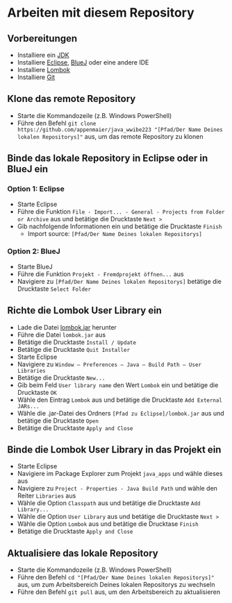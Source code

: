 # Arbeiten mit diesem Repository

## Vorbereitungen

- Installiere ein [JDK](https://www.oracle.com/java/technologies/downloads/#jdk21-windows)
- Installiere [Eclipse](https://www.eclipse.org/), [BlueJ](https://www.bluej.org/index.html) oder eine andere IDE
- Installiere [Lombok](https://projectlombok.org/)
- Installiere [Git](https://git-scm.com/downloads)

## Klone das remote Repository

- Starte die Kommandozeile (z.B. Windows PowerShell)
- Führe den Befehl `git clone https://github.com/appenmaier/java_wwibe223 "[Pfad/Der Name Deines lokalen Repositorys]"` aus, um das remote Repository zu klonen

## Binde das lokale Repository in Eclipse oder in BlueJ ein

### Option 1: Eclipse

- Starte Eclipse
- Führe die Funktion `File - Import... - General - Projects from Folder or Archive` aus und betätige die Drucktaste `Next >`
- Gib nachfolgende Informationen ein und betätige die Drucktaste `Finish`
  - Import source: `[Pfad/Der Name Deines lokalen Repositorys]`

### Option 2: BlueJ

- Starte BlueJ
- Führe die Funktion `Projekt - Fremdprojekt öffnen...` aus
- Navigiere zu `[Pfad/Der Name Deines lokalen Repositorys]` betätige die Drucktaste `Select Folder`

## Richte die Lombok User Library ein

- Lade die Datei [lombok.jar](https://projectlombok.org/) herunter
- Führe die Datei `lombok.jar` aus
- Betätige die Drucktaste `Install / Update`
- Betätige die Drucktaste `Quit Installer`
- Starte Eclipse
- Navigiere zu `Window – Preferences – Java – Build Path – User Libraries`
- Betätige die Drucktaste `New...`
- Gib beim Feld `User library name` den Wert `Lombok` ein und betätige die Drucktaste `OK`
- Wähle den Eintrag `Lombok` aus und betätige die Drucktaste `Add External JARs...`
- Wähle die .jar-Datei des Ordners `[Pfad zu Eclipse]/lombok.jar` aus und betätige die Drucktaste `Open` 
- Betätige die Drucktaste `Apply and Close`

## Binde die Lombok User Library in das Projekt ein

- Starte Eclipse
- Navigiere im Package Explorer zum Projekt `java_apps` und wähle dieses aus
- Navigiere zu `Project - Properties - Java Build Path` und wähle den Reiter `Libraries` aus
- Wähle die Option `Classpath` aus und betätige die Drucktaste `Add Library...`
- Wähle die Option `User Library` aus und betätige die Drucktaste `Next >`
- Wähle die Option `Lombok` aus und betätige die Drucktase `Finish`
- Betätige die Drucktaste `Apply and Close`

## Aktualisiere das lokale Repository

- Starte die Kommandozeile (z.B. Windows PowerShell)
- Führe den Befehl `cd "[Pfad/Der Name Deines lokalen Repositorys]"` aus, um zum Arbeitsbereich Deines lokalen Repositorys zu wechseln
- Führe den Befehl `git pull` aus, um den Arbeitsbereich zu aktualisieren
